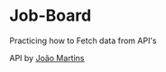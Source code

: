 # Job-Board
Practicing how to Fetch data from API's

API by [João Martins](https://github.com/jdmartins)
